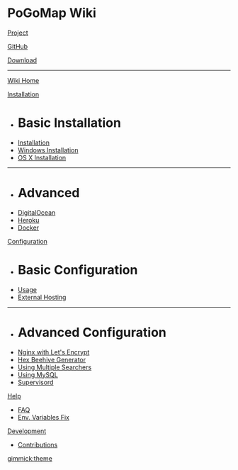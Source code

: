 # PoGoMap Wiki

[Project](https://jz6.github.io/PoGoMap/)

[GitHub](https://github.com/AHAAAAAAA/PokemonGo-Map)

[Download](https://github.com/AHAAAAAAA/PokemonGo-Map/releases)

- - - -

[Wiki Home](index.md)

[Installation]()
    
  * # Basic Installation
  * [Installation](installation.md)
  * [Windows Installation](Windows-Installation-and-requirements.md)
  * [OS X Installation](Macintosh-Installation-and-requirements.md)
  - - - -
  * # Advanced
  * [DigitalOcean](digitalocean.md)
  * [Heroku](heroku.md)
  * [Docker](docker.md)
  
[Configuration]()
  
  * # Basic Configuration
  * [Usage](Usage.md)
  * [External Hosting](external.md)
  - - - -
  * # Advanced Configuration
  * [Nginx with Let's Encrypt](nginx.md)
  * [Hex Beehive Generator](beehive.md)
  * [Using Multiple Searchers](workers.md)
  * [Using MySQL](mysql.md)
  * [Supervisord](supervisord-config-files.md)
  
[Help]()
  
  * [FAQ](FAQ.md)
  * [Env. Variables Fix](Environment-Variables-fix.md)

[Development]()
  
  * [Contributions](Development.md)
  
[gimmick:theme](flatly)